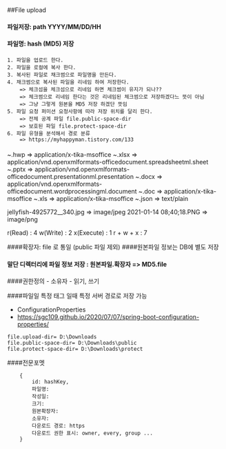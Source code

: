 ##File upload
#### 파일저장: path YYYY/MM/DD/HH
#### 파일명: hash (MD5) 저장
    1. 파일을 업로드 한다.
    2. 파일을 로컬에 복사 한다.
    3. 복사된 파일로 채크썸으로 파일명을 만든다. 
    4. 채크썸으로 복사된 파일을 리네임 하여 저장한다.
        => 체크섬을 체크섬으로 리네임 하면 체크썸이 유지가 되나?? 
        => 체크썸으로 리네임 한다는 것은 리네임된 체크썸으로 저장하겠다느 뜻이 아님
        => 그냥 그렇게 원본을 MD5 저장 하겠단 뜻임
    5. 파일 요청 퍼미션 요청사항에 따라 저장 위치를 달리 한다.
        => 전체 공계 파일 file.public-space-dir
        => 보호된 파일 file.protect-space-dir
    6. 파일 유형을 분석해서 경로 분류
        => https://myhappyman.tistory.com/133


####
~.hwp =>  application/x-tika-msoffice
~.xlsx => application/vnd.openxmlformats-officedocument.spreadsheetml.sheet 
~.pptx => application/vnd.openxmlformats-officedocument.presentationml.presentation
~.docx => application/vnd.openxmlformats-officedocument.wordprocessingml.document
~.doc =>  application/x-tika-msoffice
~.xls  => application/x-tika-msoffice
~.json => text/plain

jellyfish-4925772__340.jpg => image/jpeg
2021-01-14 08;40;18.PNG => image/png

r(Read) : 4
w(Write) : 2
x(Execute) : 1
r + w + x : 7



####확장자: file 로 통일 (public 파일 제외)
####원본파일 정보는 DB에 별도 저장
#### 말단 디렉터리에 파일 정보 저장 : 원본파일.확장자 => MD5.file
####권한정의 
    - 소유자 
    - 읽기, 쓰기

####파일일 특정 태그 일때 특정 서버 경로로 저장 가능
 - ConfigurationProperties 
 - https://sgc109.github.io/2020/07/07/spring-boot-configuration-properties/

```
file.upload-dir= D:\Downloads
file.public-space-dir= D:\Downloads\public
file.protect-space-dir= D:\Downloads\protect
```

####전문포멧
```
    {
        id: hashKey,
        파일명: 
        작성일:
        크기:
        원본확장자:
        소유자: 
        다운로드 경로: https
        다운로드 권한 표시: owner, every, group ...  
    }
```
